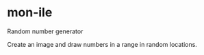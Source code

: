 # mon-ile
Random number generator

Create an image and draw numbers in a range in random locations.
